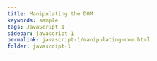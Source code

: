 ```yaml
---
title: Manipulating the DOM
keywords: sample
tags: JavaScript 1
sidebar: javascript-1
permalink: javascript-1/manipulating-dom.html
folder: javascript-1
---
```

